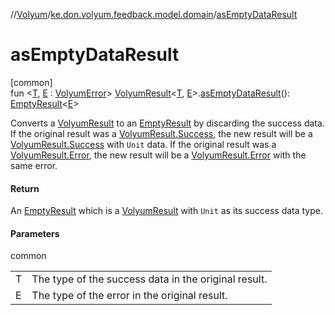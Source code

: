 //[Volyum](../../index.md)/[ke.don.volyum.feedback.model.domain](index.md)/[asEmptyDataResult](as-empty-data-result.md)

# asEmptyDataResult

[common]\
fun &lt;[T](as-empty-data-result.md), [E](as-empty-data-result.md) : [VolyumError](-volyum-error/index.md)&gt; [VolyumResult](-volyum-result/index.md)&lt;[T](as-empty-data-result.md), [E](as-empty-data-result.md)&gt;.[asEmptyDataResult](as-empty-data-result.md)(): [EmptyResult](-empty-result/index.md)&lt;[E](as-empty-data-result.md)&gt;

Converts a [VolyumResult](-volyum-result/index.md) to an [EmptyResult](-empty-result/index.md) by discarding the success data. If the original result was a [VolyumResult.Success](-volyum-result/-success/index.md), the new result will be a [VolyumResult.Success](-volyum-result/-success/index.md) with `Unit` data. If the original result was a [VolyumResult.Error](-volyum-result/-error/index.md), the new result will be a [VolyumResult.Error](-volyum-result/-error/index.md) with the same error.

#### Return

An [EmptyResult](-empty-result/index.md) which is a [VolyumResult](-volyum-result/index.md) with `Unit` as its success data type.

#### Parameters

common

| | |
|---|---|
| T | The type of the success data in the original result. |
| E | The type of the error in the original result. |